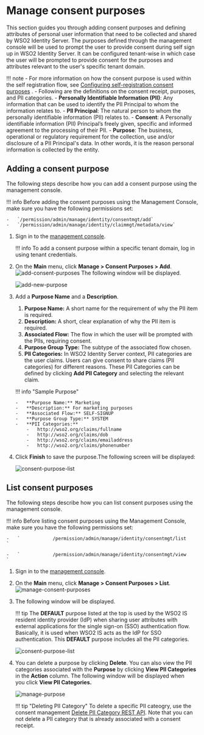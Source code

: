 # Manage consent purposes

This section guides you through adding consent purposes and defining
attributes of personal user information that need to be collected and
shared by WSO2 Identity Server. The purposes defined through the
management console will be used to prompt the user to provide consent
during self sign up in WSO2 Identity Server. It can be configured
tenant-wise in which case the user will be prompted to provide consent
for the purposes and attributes relevant to the user's specific tenant
domain.  

!!! note
    -   For more information on how the consent purpose is used within the
        self registration flow, see [Configuring self-registration consent
        purposes]({{base_path}}/learn/self-registration-and-account-confirmation)
        .
    -   Following are the definitions on the consent receipt, purposes, and PII
        categories.
        -   **Personally Identifiable Information (PII)**: Any information that can be used to identify the PII Principal to whom the information relates to.
        -   **PII Principal**: The natural person to whom the personally identifiable information (PII) relates to.
        -   **Consent**: A Personally identifiable information (PII) Principal’s freely given, specific and informed agreement to the processing of their PII.
        -   **Purpose**: The business, operational or regulatory requirement for the collection, use and/or disclosure of a PII Principal's data. In other words, it is the reason personal information is collected by the entity.

## Adding a consent purpose

The following steps describe how you can add a consent purpose using the
management console.

!!! info
    Before adding the consent purposes using the Management Console, make
    sure you have the following permissions set:

    -   `/permission/admin/manage/identity/consentmgt/add`
    -   `/permission/admin/manage/identity/claimmgt/metadata/view`

1.  Sign in to the [management console]({{base_path}}/setup/getting-started-with-the-management-console).

    !!! info
        To add a consent purpose within a specific tenant domain, log in using tenant credentials.

2.  On the **Main** menu, click **Manage > Consent Purposes > Add**.  
    ![add-consent-purposes]({{base_path}}/assets/img/guides/add-consent-purposes.png)
    The following window will be displayed.

    ![add-new-purpose]({{base_path}}/assets/img/guides/add-new-purpose.png) 

3.  Add a **Purpose Name** and a **Description**.

    1. **Purpose Name:** A short name for the requirement of why the
        PII item is required.
    2. **Description:** A short, clear explanation of why the PII item
        is required.
    3. **Associated Flow:** The flow in which the user will be prompted with the PIIs, requiring consent.  
    4. **Purpose Group Type:** The subtype of the associated flow chosen. 
    3. **PII Categories:** In WSO2 Identity Server context, PII
        categories are the user claims. Users can give consent to share
        claims (PII categories) for different reasons. These PII
        Categories can be defined by clicking **Add PII Category** and
        selecting the relevant claim.

    !!! info "Sample Purpose"

        -   **Purpose Name:** Marketing
        -   **Description:** For marketing purposes
        -   **Associated Flow:** SELF-SIGNUP
        -   **Purpose Group Type:** SYSTEM
        -   **PII Categories:**
            -   http://wso2.org/claims/fullname
            -   http://wso2.org/claims/dob
            -   http://wso2.org/claims/emailaddress
            -   http://wso2.org/claims/phonenumber

4.  Click **Finish** to save the purpose.The following screen will be
    displayed:

    ![consent-purpose-list]({{base_path}}/assets/img/guides/consent-list.png) 

## List consent purposes

The following steps describe how you can list consent purposes using the
management console.

!!! info
    Before listing consent purposes using the Management Console, make sure
    you have the following permissions set:

    -   `            /permission/admin/manage/identity/consentmgt/list           `

    -   `            /permission/admin/manage/identity/consentmgt/view                       `

1. Sign in to the [management console]({{base_path}}/setup/getting-started-with-the-management-console).
2. On the **Main** menu, click **Manage > Consent Purposes > List**.  
    ![manage-consent-purposes]({{base_path}}/assets/img/guides/manage-consent-purposes.png) 

3. The following window will be displayed.

    !!! tip 
        The **DEFAULT** purpose listed at the top is used by the
        WSO2 IS resident identity provider (IdP) when sharing user
        attributes with external applications for the single sign-on (SSO)
        authentication flow. Basically, it is used when WSO2 IS acts as the
        IdP for SSO authentication. This **DEFAULT** purpose includes all
        the PII categories.

    ![consent-purpose-list]({{base_path}}/assets/img/guides/consent-purpose-list.png) 

4. You can delete a purpose by clicking **Delete**. You can also view
    the PII categories associated with the **Purpose** by clicking
    **View PII Categories** in the **Action** column. The following
    window will be displayed when you click **View PII Categories.**

    ![manage-purpose]({{base_path}}/assets/img/guides/manage-purpose.png)

    !!! tip "Deleting PII Category"
        To delete a specific PII cateogry, use the consent management [Delete PII Category REST API](https://docs.wso2.com/display/IS590/apidocs/Consent-management-apis/index.html#!/operations#PIICategory#consentsPiiCategoriesPiiCategoryIdDelete). Note that you can not delete a PII category that is already associated with a consent receipt.